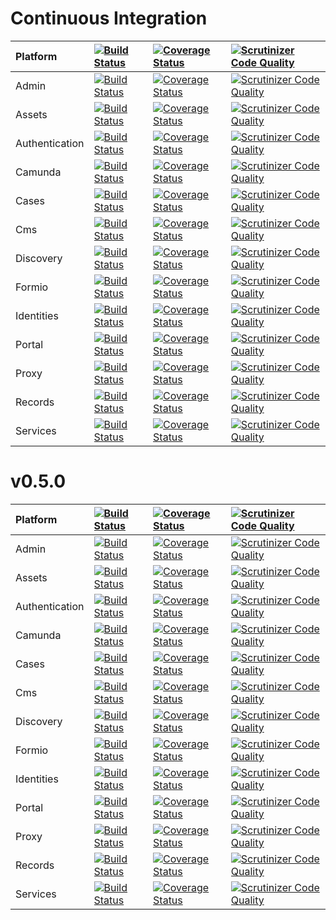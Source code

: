 # Continuous Integration

| Platform | [![Build Status](https://travis-ci.org/DigitalState/Platform.svg?branch=develop)](https://travis-ci.org/DigitalState/Platform) | [![Coverage Status](https://coveralls.io/repos/github/DigitalState/Platform/badge.svg?branch=develop)](https://coveralls.io/github/DigitalState/Platform?branch=develop) | [![Scrutinizer Code Quality](https://scrutinizer-ci.com/g/DigitalState/Platform/badges/quality-score.png?b=develop)](https://scrutinizer-ci.com/g/DigitalState/Platform/?branch=develop) |
| :-- | :-- | :-- | :-- |
| Admin | [![Build Status](https://travis-ci.org/DigitalState/Admin.svg?branch=develop)](https://travis-ci.org/DigitalState/Admin) | [![Coverage Status](https://coveralls.io/repos/github/DigitalState/Admin/badge.svg?branch=develop)](https://coveralls.io/github/DigitalState/Admin?branch=develop) | [![Scrutinizer Code Quality](https://scrutinizer-ci.com/g/DigitalState/Admin/badges/quality-score.png?b=develop)](https://scrutinizer-ci.com/g/DigitalState/Admin/?branch=develop) |
| Assets | [![Build Status](https://travis-ci.org/DigitalState/Assets.svg?branch=develop)](https://travis-ci.org/DigitalState/Assets) | [![Coverage Status](https://coveralls.io/repos/github/DigitalState/Assets/badge.svg?branch=develop)](https://coveralls.io/github/DigitalState/Assets?branch=develop) | [![Scrutinizer Code Quality](https://scrutinizer-ci.com/g/DigitalState/Assets/badges/quality-score.png?b=develop)](https://scrutinizer-ci.com/g/DigitalState/Assets/?branch=develop) |
| Authentication | [![Build Status](https://travis-ci.org/DigitalState/Authentication.svg?branch=develop)](https://travis-ci.org/DigitalState/Authentication) | [![Coverage Status](https://coveralls.io/repos/github/DigitalState/Authentication/badge.svg?branch=develop)](https://coveralls.io/github/DigitalState/Authentication?branch=develop) | [![Scrutinizer Code Quality](https://scrutinizer-ci.com/g/DigitalState/Authentication/badges/quality-score.png?b=develop)](https://scrutinizer-ci.com/g/DigitalState/Authentication/?branch=develop) |
| Camunda | [![Build Status](https://travis-ci.org/DigitalState/Camunda.svg?branch=develop)](https://travis-ci.org/DigitalState/Camunda) | [![Coverage Status](https://coveralls.io/repos/github/DigitalState/Camunda/badge.svg?branch=develop)](https://coveralls.io/github/DigitalState/Camunda?branch=develop) | [![Scrutinizer Code Quality](https://scrutinizer-ci.com/g/DigitalState/Camunda/badges/quality-score.png?b=develop)](https://scrutinizer-ci.com/g/DigitalState/Camunda/?branch=develop) |
| Cases | [![Build Status](https://travis-ci.org/DigitalState/Cases.svg?branch=develop)](https://travis-ci.org/DigitalState/Cases) | [![Coverage Status](https://coveralls.io/repos/github/DigitalState/Cases/badge.svg?branch=develop)](https://coveralls.io/github/DigitalState/Cases?branch=develop) | [![Scrutinizer Code Quality](https://scrutinizer-ci.com/g/DigitalState/Cases/badges/quality-score.png?b=develop)](https://scrutinizer-ci.com/g/DigitalState/Cases/?branch=develop) |
| Cms | [![Build Status](https://travis-ci.org/DigitalState/Cms.svg?branch=develop)](https://travis-ci.org/DigitalState/Cms) | [![Coverage Status](https://coveralls.io/repos/github/DigitalState/Cms/badge.svg?branch=develop)](https://coveralls.io/github/DigitalState/Cms?branch=develop) | [![Scrutinizer Code Quality](https://scrutinizer-ci.com/g/DigitalState/Cms/badges/quality-score.png?b=develop)](https://scrutinizer-ci.com/g/DigitalState/Cms/?branch=develop) |
| Discovery | [![Build Status](https://travis-ci.org/DigitalState/Discovery.svg?branch=develop)](https://travis-ci.org/DigitalState/Discovery) | [![Coverage Status](https://coveralls.io/repos/github/DigitalState/Discovery/badge.svg?branch=develop)](https://coveralls.io/github/DigitalState/Discovery?branch=develop) | [![Scrutinizer Code Quality](https://scrutinizer-ci.com/g/DigitalState/Discovery/badges/quality-score.png?b=develop)](https://scrutinizer-ci.com/g/DigitalState/Discovery/?branch=develop) |
| Formio | [![Build Status](https://travis-ci.org/DigitalState/Formio.svg?branch=develop)](https://travis-ci.org/DigitalState/Formio) | [![Coverage Status](https://coveralls.io/repos/github/DigitalState/Formio/badge.svg?branch=develop)](https://coveralls.io/github/DigitalState/Formio?branch=develop) | [![Scrutinizer Code Quality](https://scrutinizer-ci.com/g/DigitalState/Formio/badges/quality-score.png?b=develop)](https://scrutinizer-ci.com/g/DigitalState/Formio/?branch=develop) |
| Identities | [![Build Status](https://travis-ci.org/DigitalState/Identities.svg?branch=develop)](https://travis-ci.org/DigitalState/Identities) | [![Coverage Status](https://coveralls.io/repos/github/DigitalState/Identities/badge.svg?branch=develop)](https://coveralls.io/github/DigitalState/Identities?branch=develop) | [![Scrutinizer Code Quality](https://scrutinizer-ci.com/g/DigitalState/Identities/badges/quality-score.png?b=develop)](https://scrutinizer-ci.com/g/DigitalState/Identities/?branch=develop) |
| Portal | [![Build Status](https://travis-ci.org/DigitalState/Portal.svg?branch=develop)](https://travis-ci.org/DigitalState/Portal) | [![Coverage Status](https://coveralls.io/repos/github/DigitalState/Portal/badge.svg?branch=develop)](https://coveralls.io/github/DigitalState/Portal?branch=develop) | [![Scrutinizer Code Quality](https://scrutinizer-ci.com/g/DigitalState/Portal/badges/quality-score.png?b=develop)](https://scrutinizer-ci.com/g/DigitalState/Portal/?branch=develop) |
| Proxy | [![Build Status](https://travis-ci.org/DigitalState/Proxy.svg?branch=develop)](https://travis-ci.org/DigitalState/Proxy) | [![Coverage Status](https://coveralls.io/repos/github/DigitalState/Proxy/badge.svg?branch=develop)](https://coveralls.io/github/DigitalState/Proxy?branch=develop) | [![Scrutinizer Code Quality](https://scrutinizer-ci.com/g/DigitalState/Proxy/badges/quality-score.png?b=develop)](https://scrutinizer-ci.com/g/DigitalState/Proxy/?branch=develop) |
| Records | [![Build Status](https://travis-ci.org/DigitalState/Records.svg?branch=develop)](https://travis-ci.org/DigitalState/Records) | [![Coverage Status](https://coveralls.io/repos/github/DigitalState/Records/badge.svg?branch=develop)](https://coveralls.io/github/DigitalState/Records?branch=develop) | [![Scrutinizer Code Quality](https://scrutinizer-ci.com/g/DigitalState/Records/badges/quality-score.png?b=develop)](https://scrutinizer-ci.com/g/DigitalState/Records/?branch=develop) |
| Services | [![Build Status](https://travis-ci.org/DigitalState/Services.svg?branch=develop)](https://travis-ci.org/DigitalState/Services) | [![Coverage Status](https://coveralls.io/repos/github/DigitalState/Services/badge.svg?branch=develop)](https://coveralls.io/github/DigitalState/Services?branch=develop) | [![Scrutinizer Code Quality](https://scrutinizer-ci.com/g/DigitalState/Services/badges/quality-score.png?b=develop)](https://scrutinizer-ci.com/g/DigitalState/Services/?branch=develop) |

# v0.5.0

| Platform | [![Build Status](https://travis-ci.org/DigitalState/Platform.svg?branch=master)](https://travis-ci.org/DigitalState/Platform) | [![Coverage Status](https://coveralls.io/repos/github/DigitalState/Platform/badge.svg?branch=master)](https://coveralls.io/github/DigitalState/Platform?branch=master) | [![Scrutinizer Code Quality](https://scrutinizer-ci.com/g/DigitalState/Platform/badges/quality-score.png?b=master)](https://scrutinizer-ci.com/g/DigitalState/Platform/?branch=master) |
| :-- | :-- | :-- | :-- |
| Admin | [![Build Status](https://travis-ci.org/DigitalState/Admin.svg?branch=master)](https://travis-ci.org/DigitalState/Admin) | [![Coverage Status](https://coveralls.io/repos/github/DigitalState/Admin/badge.svg?branch=master)](https://coveralls.io/github/DigitalState/Admin?branch=master) | [![Scrutinizer Code Quality](https://scrutinizer-ci.com/g/DigitalState/Admin/badges/quality-score.png?b=master)](https://scrutinizer-ci.com/g/DigitalState/Admin/?branch=master) |
| Assets | [![Build Status](https://travis-ci.org/DigitalState/Assets.svg?branch=master)](https://travis-ci.org/DigitalState/Assets) | [![Coverage Status](https://coveralls.io/repos/github/DigitalState/Assets/badge.svg?branch=master)](https://coveralls.io/github/DigitalState/Assets?branch=master) | [![Scrutinizer Code Quality](https://scrutinizer-ci.com/g/DigitalState/Assets/badges/quality-score.png?b=master)](https://scrutinizer-ci.com/g/DigitalState/Assets/?branch=master) |
| Authentication | [![Build Status](https://travis-ci.org/DigitalState/Authentication.svg?branch=master)](https://travis-ci.org/DigitalState/Authentication) | [![Coverage Status](https://coveralls.io/repos/github/DigitalState/Authentication/badge.svg?branch=master)](https://coveralls.io/github/DigitalState/Authentication?branch=master) | [![Scrutinizer Code Quality](https://scrutinizer-ci.com/g/DigitalState/Authentication/badges/quality-score.png?b=master)](https://scrutinizer-ci.com/g/DigitalState/Authentication/?branch=master) |
| Camunda | [![Build Status](https://travis-ci.org/DigitalState/Camunda.svg?branch=master)](https://travis-ci.org/DigitalState/Camunda) | [![Coverage Status](https://coveralls.io/repos/github/DigitalState/Camunda/badge.svg?branch=master)](https://coveralls.io/github/DigitalState/Camunda?branch=master) | [![Scrutinizer Code Quality](https://scrutinizer-ci.com/g/DigitalState/Camunda/badges/quality-score.png?b=master)](https://scrutinizer-ci.com/g/DigitalState/Camunda/?branch=master) |
| Cases | [![Build Status](https://travis-ci.org/DigitalState/Cases.svg?branch=master)](https://travis-ci.org/DigitalState/Cases) | [![Coverage Status](https://coveralls.io/repos/github/DigitalState/Cases/badge.svg?branch=master)](https://coveralls.io/github/DigitalState/Cases?branch=master) | [![Scrutinizer Code Quality](https://scrutinizer-ci.com/g/DigitalState/Cases/badges/quality-score.png?b=master)](https://scrutinizer-ci.com/g/DigitalState/Cases/?branch=master) |
| Cms | [![Build Status](https://travis-ci.org/DigitalState/Cms.svg?branch=master)](https://travis-ci.org/DigitalState/Cms) | [![Coverage Status](https://coveralls.io/repos/github/DigitalState/Cms/badge.svg?branch=master)](https://coveralls.io/github/DigitalState/Cms?branch=master) | [![Scrutinizer Code Quality](https://scrutinizer-ci.com/g/DigitalState/Cms/badges/quality-score.png?b=master)](https://scrutinizer-ci.com/g/DigitalState/Cms/?branch=master) |
| Discovery | [![Build Status](https://travis-ci.org/DigitalState/Discovery.svg?branch=master)](https://travis-ci.org/DigitalState/Discovery) | [![Coverage Status](https://coveralls.io/repos/github/DigitalState/Discovery/badge.svg?branch=master)](https://coveralls.io/github/DigitalState/Discovery?branch=master) | [![Scrutinizer Code Quality](https://scrutinizer-ci.com/g/DigitalState/Discovery/badges/quality-score.png?b=master)](https://scrutinizer-ci.com/g/DigitalState/Discovery/?branch=master) |
| Formio | [![Build Status](https://travis-ci.org/DigitalState/Formio.svg?branch=master)](https://travis-ci.org/DigitalState/Formio) | [![Coverage Status](https://coveralls.io/repos/github/DigitalState/Formio/badge.svg?branch=master)](https://coveralls.io/github/DigitalState/Formio?branch=master) | [![Scrutinizer Code Quality](https://scrutinizer-ci.com/g/DigitalState/Formio/badges/quality-score.png?b=master)](https://scrutinizer-ci.com/g/DigitalState/Formio/?branch=master) |
| Identities | [![Build Status](https://travis-ci.org/DigitalState/Identities.svg?branch=master)](https://travis-ci.org/DigitalState/Identities) | [![Coverage Status](https://coveralls.io/repos/github/DigitalState/Identities/badge.svg?branch=master)](https://coveralls.io/github/DigitalState/Identities?branch=master) | [![Scrutinizer Code Quality](https://scrutinizer-ci.com/g/DigitalState/Identities/badges/quality-score.png?b=master)](https://scrutinizer-ci.com/g/DigitalState/Identities/?branch=master) |
| Portal | [![Build Status](https://travis-ci.org/DigitalState/Portal.svg?branch=master)](https://travis-ci.org/DigitalState/Portal) | [![Coverage Status](https://coveralls.io/repos/github/DigitalState/Portal/badge.svg?branch=master)](https://coveralls.io/github/DigitalState/Portal?branch=master) | [![Scrutinizer Code Quality](https://scrutinizer-ci.com/g/DigitalState/Portal/badges/quality-score.png?b=master)](https://scrutinizer-ci.com/g/DigitalState/Portal/?branch=master) |
| Proxy | [![Build Status](https://travis-ci.org/DigitalState/Proxy.svg?branch=master)](https://travis-ci.org/DigitalState/Proxy) | [![Coverage Status](https://coveralls.io/repos/github/DigitalState/Proxy/badge.svg?branch=master)](https://coveralls.io/github/DigitalState/Proxy?branch=master) | [![Scrutinizer Code Quality](https://scrutinizer-ci.com/g/DigitalState/Proxy/badges/quality-score.png?b=master)](https://scrutinizer-ci.com/g/DigitalState/Proxy/?branch=master) |
| Records | [![Build Status](https://travis-ci.org/DigitalState/Records.svg?branch=master)](https://travis-ci.org/DigitalState/Records) | [![Coverage Status](https://coveralls.io/repos/github/DigitalState/Records/badge.svg?branch=master)](https://coveralls.io/github/DigitalState/Records?branch=master) | [![Scrutinizer Code Quality](https://scrutinizer-ci.com/g/DigitalState/Records/badges/quality-score.png?b=master)](https://scrutinizer-ci.com/g/DigitalState/Records/?branch=master) |
| Services | [![Build Status](https://travis-ci.org/DigitalState/Services.svg?branch=master)](https://travis-ci.org/DigitalState/Services) | [![Coverage Status](https://coveralls.io/repos/github/DigitalState/Services/badge.svg?branch=master)](https://coveralls.io/github/DigitalState/Services?branch=master) | [![Scrutinizer Code Quality](https://scrutinizer-ci.com/g/DigitalState/Services/badges/quality-score.png?b=master)](https://scrutinizer-ci.com/g/DigitalState/Services/?branch=master) |



